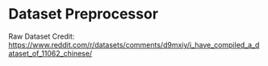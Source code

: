 # Dataset Preprocessor

Raw Dataset Credit: https://www.reddit.com/r/datasets/comments/d9mxiy/i_have_compiled_a_dataset_of_11062_chinese/
